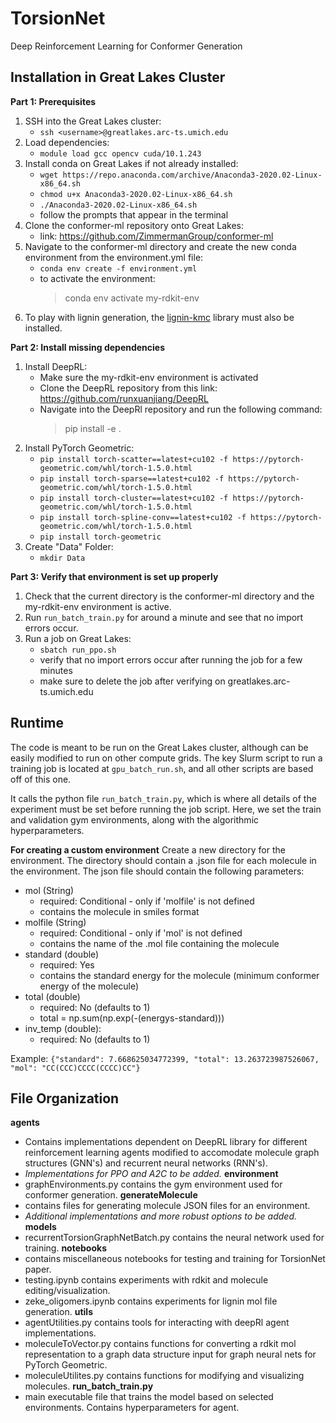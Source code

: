 # TorsionNet
Deep Reinforcement Learning for Conformer Generation

## Installation in Great Lakes Cluster
**Part 1: Prerequisites**
1. SSH into the Great Lakes cluster:
    - `ssh <username>@greatlakes.arc-ts.umich.edu`
2. Load dependencies:
    - `module load gcc opencv cuda/10.1.243`
3. Install conda on Great Lakes if not already installed:
    - `wget https://repo.anaconda.com/archive/Anaconda3-2020.02-Linux-x86_64.sh`
    - `chmod u+x Anaconda3-2020.02-Linux-x86_64.sh`
    - `./Anaconda3-2020.02-Linux-x86_64.sh`
    - follow the prompts that appear in the terminal
4. Clone the conformer-ml repository onto Great Lakes:
    - link: https://github.com/ZimmermanGroup/conformer-ml
5. Navigate to the conformer-ml directory and create the new conda environment from the environment.yml file:
    - `conda env create -f environment.yml`
    - to activate the environment:
        > conda env activate my-rdkit-env
6. To play with lignin generation, the [lignin-kmc](https://github.com/michaelorella/lignin-kmc) library must also be installed.

**Part 2: Install missing dependencies**
1. Install DeepRL:
    - Make sure the my-rdkit-env environment is activated
    - Clone the DeepRL repository from this link: https://github.com/runxuanjiang/DeepRL
    - Navigate into the DeepRl repository and run the following command:
        > pip install -e .
2. Install PyTorch Geometric:
    - `pip install torch-scatter==latest+cu102 -f https://pytorch-geometric.com/whl/torch-1.5.0.html`
    - `pip install torch-sparse==latest+cu102 -f https://pytorch-geometric.com/whl/torch-1.5.0.html`
    - `pip install torch-cluster==latest+cu102 -f https://pytorch-geometric.com/whl/torch-1.5.0.html`
    - `pip install torch-spline-conv==latest+cu102 -f https://pytorch-geometric.com/whl/torch-1.5.0.html`
    - `pip install torch-geometric`
3. Create "Data" Folder:
    - `mkdir Data`
    
**Part 3: Verify that environment is set up properly**
1. Check that the current directory is the conformer-ml directory and the my-rdkit-env environment is active.
2. Run `run_batch_train.py` for around a minute and see that no import errors occur.
3. Run a job on Great Lakes:
    - `sbatch run_ppo.sh`
    - verify that no import errors occur after running the job for a few minutes
    - make sure to delete the job after verifying on greatlakes.arc-ts.umich.edu


## Runtime
The code is meant to be run on the Great Lakes cluster, although can be easily modified to run on other compute grids. The key Slurm script to run a training job is located at `gpu_batch_run.sh`, and all other scripts are based off of this one.

It calls the python file `run_batch_train.py`, which is where all details of the experiment must be set before running the job script. Here, we set the train and validation gym environments, along with the algorithmic hyperparameters.

**For creating a custom environment**
Create a new directory for the environment. The directory should contain a .json file for each molecule in the environment. The json file should contain the following parameters:
- mol (String)
    - required: Conditional - only if 'molfile' is not defined
    - contains the molecule in smiles format
- molfile (String)
    - required: Conditional - only if 'mol' is not defined
    - contains the name of the .mol file containing the molecule
- standard (double)
    - required: Yes
    - contains the standard energy for the molecule (minimum conformer energy of the molecule)
- total (double)
    - required: No (defaults to 1)
    - total = np.sum(np.exp(-(energys-standard)))
- inv_temp (double):
    - required: No (defaults to 1)

Example:
`{"standard": 7.668625034772399, "total": 13.263723987526067, "mol": "CC(CCC)CCCC(CCCC)CC"}`

## File Organization
**agents**
- Contains implementations dependent on DeepRL library for different reinforcement learning agents modified to accomodate molecule graph structures (GNN's) and recurrent neural networks (RNN's).
- *Implementations for PPO and A2C to be added.*
**environment**
- graphEnvironments.py contains the gym environment used for conformer generation.
**generateMolecule**
- contains files for generating molecule JSON files for an environment.
- *Additional implementations and more robust options to be added.*
**models**
- recurrentTorsionGraphNetBatch.py contains the neural network used for training.
**notebooks**
- contains miscellaneous notebooks for testing and training for TorsionNet paper.
- testing.ipynb contains experiments with rdkit and molecule editing/visualization.
- zeke_oligomers.ipynb contains experiments for lignin mol file generation.
**utils**
- agentUtilities.py contains tools for interacting with deepRl agent implementations.
- moleculeToVector.py contains functions for converting a rdkit mol representation to a graph data structure input for graph neural nets for PyTorch Geometric.
- moleculeUtilites.py contains functions for modifying and visualizing molecules.
**run_batch_train.py**
- main executable file that trains the model based on selected environments. Contains hyperparameters for agent.